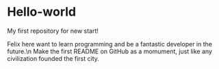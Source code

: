 # Hello-world
My first repository for new start!

Felix here want to learn programming and be a fantastic developer in the future.\n
Make the first README on GitHub as a momument, just like any civilization founded the first city.
